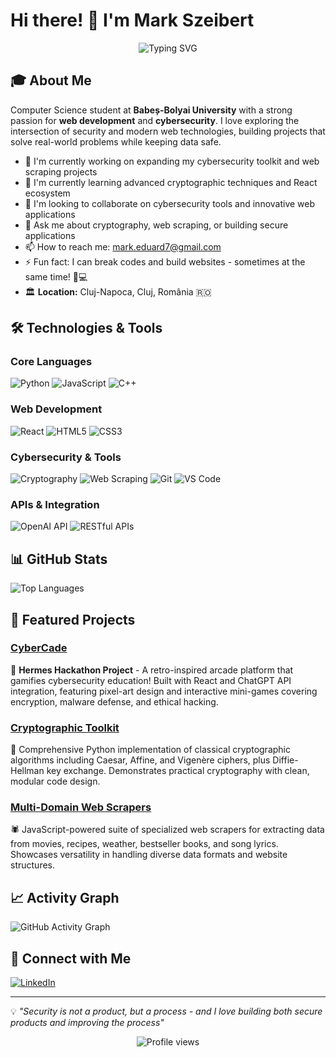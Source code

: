 # Hi there! 👋 I'm Mark Szeibert

<div align="center">
  <img src="https://readme-typing-svg.herokuapp.com?font=Fira+Code&pause=1000&color=36BCF7&center=true&vCenter=true&width=500&lines=Computer+Science+Student+%40+UBB;Web+Development+%26+Cybersecurity+Enthusiast;Python+%7C+JavaScript+%7C+C%2B%2B+Developer;Building+Secure+%26+Innovative+Solutions" alt="Typing SVG" />
</div>

## 🎓 About Me
Computer Science student at **Babeș-Bolyai University** with a strong passion for **web development** and **cybersecurity**. I love exploring the intersection of security and modern web technologies, building projects that solve real-world problems while keeping data safe.

- 🔭 I'm currently working on expanding my cybersecurity toolkit and web scraping projects
- 🌱 I'm currently learning advanced cryptographic techniques and React ecosystem
- 🎯 I'm looking to collaborate on cybersecurity tools and innovative web applications  
- 💬 Ask me about cryptography, web scraping, or building secure applications
- 📫 How to reach me: mark.eduard7@gmail.com
- ⚡ Fun fact: I can break codes and build websites - sometimes at the same time! 🔐💻
- 🏛️ **Location:** Cluj-Napoca, Cluj, România 🇷🇴

## 🛠️ Technologies & Tools

### Core Languages
![Python](https://img.shields.io/badge/-Python-3776AB?style=flat&logo=python&logoColor=white)
![JavaScript](https://img.shields.io/badge/-JavaScript-F7DF1E?style=flat&logo=javascript&logoColor=black)
![C++](https://img.shields.io/badge/-C++-00599C?style=flat&logo=c%2B%2B&logoColor=white)

### Web Development
![React](https://img.shields.io/badge/-React-61DAFB?style=flat&logo=react&logoColor=black)
![HTML5](https://img.shields.io/badge/-HTML5-E34F26?style=flat&logo=html5&logoColor=white)
![CSS3](https://img.shields.io/badge/-CSS3-1572B6?style=flat&logo=css3&logoColor=white)

### Cybersecurity & Tools
![Cryptography](https://img.shields.io/badge/-Cryptography-000000?style=flat&logo=hackthebox&logoColor=white)
![Web Scraping](https://img.shields.io/badge/-Web%20Scraping-FF6B6B?style=flat&logo=scrapy&logoColor=white)
![Git](https://img.shields.io/badge/-Git-F05032?style=flat&logo=git&logoColor=white)
![VS Code](https://img.shields.io/badge/-VS%20Code-007ACC?style=flat&logo=visual-studio-code&logoColor=white)

### APIs & Integration
![OpenAI API](https://img.shields.io/badge/-OpenAI%20API-412991?style=flat&logo=openai&logoColor=white)
![RESTful APIs](https://img.shields.io/badge/-REST%20APIs-02569B?style=flat&logo=rest&logoColor=white)

## 📊 GitHub Stats

<!--![Mark's GitHub stats](https://github-readme-stats.vercel.app/api?username=Mark1q&show_icons=true&theme=radical)-->

![Top Languages](https://github-readme-stats.vercel.app/api/top-langs/?username=Mark1q&layout=compact&theme=radical)

## 🚀 Featured Projects

### [CyberCade](https://github.com/vagrosu/HermesHackathon2024)
🚀 **Hermes Hackathon Project** - A retro-inspired arcade platform that gamifies cybersecurity education! Built with React and ChatGPT API integration, featuring pixel-art design and interactive mini-games covering encryption, malware defense, and ethical hacking.

### [Cryptographic Toolkit](https://github.com/Mark1q/Cryptography)
🔐 Comprehensive Python implementation of classical cryptographic algorithms including Caesar, Affine, and Vigenère ciphers, plus Diffie-Hellman key exchange. Demonstrates practical cryptography with clean, modular code design.

### [Multi-Domain Web Scrapers](https://github.com/Mark1q/Best-Seller-Books-Web-Scraping)
🕷️ JavaScript-powered suite of specialized web scrapers for extracting data from movies, recipes, weather, bestseller books, and song lyrics. Showcases versatility in handling diverse data formats and website structures.

## 📈 Activity Graph
![GitHub Activity Graph](https://streak-stats.demolab.com/?user=Mark1q&theme=radical)

## 🤝 Connect with Me

[![LinkedIn](https://img.shields.io/badge/-LinkedIn-0077B5?style=flat&logo=linkedin&logoColor=white)](https://www.linkedin.com/in/mark-szeibert-778524279/)

---
💡 *"Security is not a product, but a process - and I love building both secure products and improving the process"*

<div align="center">
  <img src="https://komarev.com/ghpvc/?username=Mark1q&color=brightgreen" alt="Profile views" />
</div>
